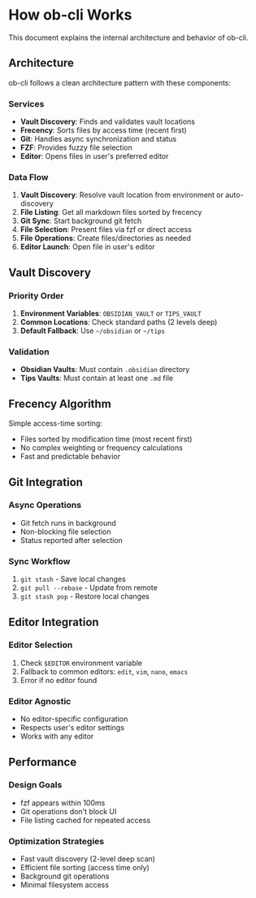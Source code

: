 # How ob-cli Works

This document explains the internal architecture and behavior of ob-cli.

## Architecture

ob-cli follows a clean architecture pattern with these components:

### Services

- **Vault Discovery**: Finds and validates vault locations
- **Frecency**: Sorts files by access time (recent first)
- **Git**: Handles async synchronization and status
- **FZF**: Provides fuzzy file selection
- **Editor**: Opens files in user's preferred editor

### Data Flow

1. **Vault Discovery**: Resolve vault location from environment or auto-discovery
2. **File Listing**: Get all markdown files sorted by frecency
3. **Git Sync**: Start background git fetch
4. **File Selection**: Present files via fzf or direct access
5. **File Operations**: Create files/directories as needed
6. **Editor Launch**: Open file in user's editor

## Vault Discovery

### Priority Order

1. **Environment Variables**: `OBSIDIAN_VAULT` or `TIPS_VAULT`
2. **Common Locations**: Check standard paths (2 levels deep)
3. **Default Fallback**: Use `~/obsidian` or `~/tips`

### Validation

- **Obsidian Vaults**: Must contain `.obsidian` directory
- **Tips Vaults**: Must contain at least one `.md` file

## Frecency Algorithm

Simple access-time sorting:

- Files sorted by modification time (most recent first)
- No complex weighting or frequency calculations
- Fast and predictable behavior

## Git Integration

### Async Operations

- Git fetch runs in background
- Non-blocking file selection
- Status reported after selection

### Sync Workflow

1. `git stash` - Save local changes
2. `git pull --rebase` - Update from remote
3. `git stash pop` - Restore local changes

## Editor Integration

### Editor Selection

1. Check `$EDITOR` environment variable
2. Fallback to common editors: `edit`, `vim`, `nano`, `emacs`
3. Error if no editor found

### Editor Agnostic

- No editor-specific configuration
- Respects user's editor settings
- Works with any editor

## Performance

### Design Goals

- fzf appears within 100ms
- Git operations don't block UI
- File listing cached for repeated access

### Optimization Strategies

- Fast vault discovery (2-level deep scan)
- Efficient file sorting (access time only)
- Background git operations
- Minimal filesystem access